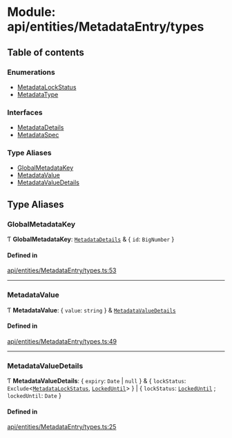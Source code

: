 # Module: api/entities/MetadataEntry/types

## Table of contents

### Enumerations

- [MetadataLockStatus](../wiki/api.entities.MetadataEntry.types.MetadataLockStatus)
- [MetadataType](../wiki/api.entities.MetadataEntry.types.MetadataType)

### Interfaces

- [MetadataDetails](../wiki/api.entities.MetadataEntry.types.MetadataDetails)
- [MetadataSpec](../wiki/api.entities.MetadataEntry.types.MetadataSpec)

### Type Aliases

- [GlobalMetadataKey](../wiki/api.entities.MetadataEntry.types#globalmetadatakey)
- [MetadataValue](../wiki/api.entities.MetadataEntry.types#metadatavalue)
- [MetadataValueDetails](../wiki/api.entities.MetadataEntry.types#metadatavaluedetails)

## Type Aliases

### GlobalMetadataKey

Ƭ **GlobalMetadataKey**: [`MetadataDetails`](../wiki/api.entities.MetadataEntry.types.MetadataDetails) & { `id`: `BigNumber`  }

#### Defined in

[api/entities/MetadataEntry/types.ts:53](https://github.com/PolymeshAssociation/polymesh-sdk/blob/95e180d2/src/api/entities/MetadataEntry/types.ts#L53)

___

### MetadataValue

Ƭ **MetadataValue**: { `value`: `string`  } & [`MetadataValueDetails`](../wiki/api.entities.MetadataEntry.types#metadatavaluedetails)

#### Defined in

[api/entities/MetadataEntry/types.ts:49](https://github.com/PolymeshAssociation/polymesh-sdk/blob/95e180d2/src/api/entities/MetadataEntry/types.ts#L49)

___

### MetadataValueDetails

Ƭ **MetadataValueDetails**: { `expiry`: `Date` \| ``null``  } & { `lockStatus`: `Exclude`<[`MetadataLockStatus`](../wiki/api.entities.MetadataEntry.types.MetadataLockStatus), [`LockedUntil`](../wiki/api.entities.MetadataEntry.types.MetadataLockStatus#lockeduntil)\>  } \| { `lockStatus`: [`LockedUntil`](../wiki/api.entities.MetadataEntry.types.MetadataLockStatus#lockeduntil) ; `lockedUntil`: `Date`  }

#### Defined in

[api/entities/MetadataEntry/types.ts:25](https://github.com/PolymeshAssociation/polymesh-sdk/blob/95e180d2/src/api/entities/MetadataEntry/types.ts#L25)
